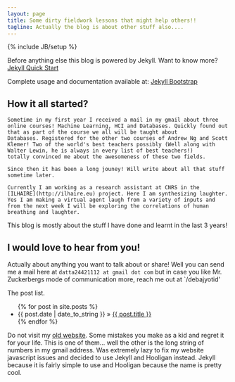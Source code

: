 ```yaml
---
layout: page
title: Some dirty fieldwork lessons that might help others!!
tagline: Actually the blog is about other stuff also....
---
```

{% include JB/setup %}

Before anything else this blog is powered by Jekyll. Want to know more?  [Jekyll Quick Start](http://jekyllbootstrap.com/usage/jekyll-quick-start.html)

Complete usage and documentation available at: [Jekyll Bootstrap](http://jekyllbootstrap.com)

## How it all started?


    
    Sometime in my first year I received a mail in my gmail about three online courses! Machine Learning, HCI and Databases. Quickly found out that as part of the course we all will be taught about
    Databases. Registered for the other two courses of Andrew Ng and Scott Klemer! Two of the world's best teachers possibly (Well along with Walter Lewin, he is always in every list of best teachers!)
    totally convinced me about the awesomeness of these two fields.
    
    Since then it has been a long jouney! Will write about all that stuff sometime later.
    
    Currently I am working as a research assistant at CNRS in the [ILHAIRE](http://ilhaire.eu) project. Here I am synthesizing laughter. Yes I am making a virtual agent laugh from a variety of inputs and 
    from the next week I will be exploring the correlations of human breathing and laughter. 
    
    

This blog is mostly about the stuff I have done and learnt in the last 3 years! 
    
## I would love to hear from you!

Actually about anything you want to talk about or share!
Well you can send me a mail here at `datta24421112 at gmail dot com` but in case you like Mr. Zuckerbergs mode of communication more, reach me out at `/debajyotid' 



The post list.

<ul class="posts">
  {% for post in site.posts %}
    <li><span>{{ post.date | date_to_string }}</span> &raquo; <a href="{{ BASE_PATH }}{{ post.url }}">{{ post.title }}</a></li>
  {% endfor %}
</ul>



Do not visit my [old website](http://datta-profile.appspot.com/). Some mistakes you make as a kid and regret it for your life. This is one of them... well the other is the long string of numbers in my gmail address.
Was extremely lazy to fix my website javascript issues and decided to use Jekyll and Hooligan instead. Jekyll
because it is fairly simple to use and Hooligan because the name is pretty cool.




